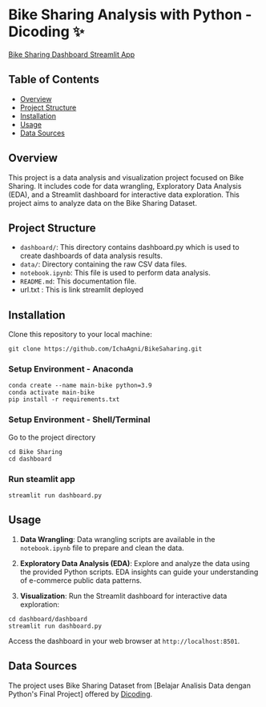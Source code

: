 # Bike Sharing Analysis with Python - Dicoding  ✨

[Bike Sharing Dashboard Streamlit App](https://bikesharing21.streamlit.app/)

## Table of Contents
- [Overview](#overview)
- [Project Structure](#project-structure)
- [Installation](#installation)
- [Usage](#usage)
- [Data Sources](#data-sources)

## Overview
This project is a data analysis and visualization project focused on Bike Sharing. It includes code for data wrangling, Exploratory Data Analysis (EDA), and a Streamlit dashboard for interactive data exploration. This project aims to analyze data on the Bike Sharing Dataset.

## Project Structure
- `dashboard/`: This directory contains dashboard.py which is used to create dashboards of data analysis results.
- `data/`: Directory containing the raw CSV data files.
- `notebook.ipynb`: This file is used to perform data analysis.
- `README.md`: This documentation file.
- url.txt : This is link streamlit deployed

## Installation

Clone this repository to your local machine:
```
git clone https://github.com/IchaAgni/BikeSaharing.git
```
### Setup Environment - Anaconda
```
conda create --name main-bike python=3.9
conda activate main-bike
pip install -r requirements.txt
```
### Setup Environment - Shell/Terminal
Go to the project directory
```
cd Bike Sharing
cd dashboard
```
### Run steamlit app
```
streamlit run dashboard.py
```

## Usage
1. **Data Wrangling**: Data wrangling scripts are available in the `notebook.ipynb` file to prepare and clean the data.

2. **Exploratory Data Analysis (EDA)**: Explore and analyze the data using the provided Python scripts. EDA insights can guide your understanding of e-commerce public data patterns.

3. **Visualization**: Run the Streamlit dashboard for interactive data exploration:

```
cd dashboard/dashboard
streamlit run dashboard.py
```
Access the dashboard in your web browser at `http://localhost:8501`.

## Data Sources
The project uses Bike Sharing Dataset from [Belajar Analisis Data dengan Python's Final Project] offered by [Dicoding](https://www.dicoding.com/).
